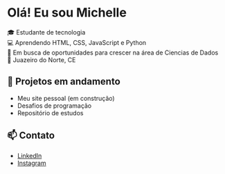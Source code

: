 # Olá! Eu sou Michelle
🎓 Estudante de tecnologia  
💻 Aprendendo HTML, CSS, JavaScript e Python  
🌱 Em busca de oportunidades para crescer na área de Ciencias de Dados  
📍 Juazeiro do Norte, CE
## 🚀 Projetos em andamento
- Meu site pessoal (em construção)
- Desafios de programação
- Repositório de estudos

## 📫 Contato
- [LinkedIn](www.linkedin.com/in/michelle-lima-0b0446218)
- [Instagram](michellelima8)
